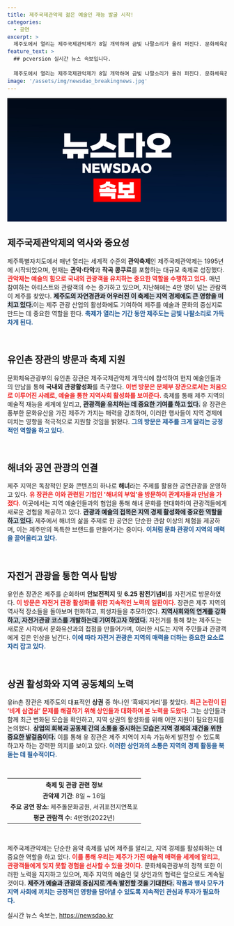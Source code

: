 ```yaml
---
title: 제주국제관악제 젊은 예술인 재능 발굴 시작!
categories:
  - 공연
excerpt: >
  제주도에서 열리는 제주국제관악제가 8일 개막하며 금빛 나팔소리가 울려 퍼진다. 문화체육관광부 장관 유인촌은 현장 방문을 통해 지역 예술인과의 소통을 강화하고, 다양한 제주 관광 자원을 지원하겠다고 강조했다.
feature_text: >
  ## pcversion 실시간 뉴스 속보입니다.

  제주도에서 열리는 제주국제관악제가 8일 개막하며 금빛 나팔소리가 울려 퍼진다. 문화체육관광부 장관 유인촌은 현장 방문을 통해 지역 예술인과의 소통을 강화하고, 다양한 제주 관광 자원을 지원하겠다고 강조했다.
image: '/assets/img/newsdao_breakingnews.jpg'
---
```


<p><img src="/assets/img/newsdao_breakingnews.jpg" alt="pcversion 속보" /></p>

<h2 data-ke-size="size26">제주국제관악제의 역사와 중요성</h2>

<p data-ke-size="size16">제주특별자치도에서 매년 열리는 세계적 수준의 <b>관악축제</b>인 제주국제관악제는 1995년에 시작되었으며, 현재는 <b>관악·타악</b>과 <b>작곡 콩쿠르</b>를 포함하는 대규모 축제로 성장했다. <b><span style="color: #ee2323;">관악제는 예술의 힘으로 국내외 관광객을 유치하는 중요한 역할을 수행하고 있다.</span></b> 매년 참여하는 아티스트와 관람객의 수는 증가하고 있으며, 지난해에는 4만 명이 넘는 관람객이 제주를 찾았다. <b><span style="background-color: #21538527;">제주도의 자연경관과 어우러진 이 축제는 지역 경제에도 큰 영향을 미치고 있다.</span></b>이는 제주 관광 산업의 활성화에도 기여하여 제주를 예술과 문화의 중심지로 만드는 데 중요한 역할을 한다. <b><span style="color: #1a5490;">축제가 열리는 기간 동안 제주도는 금빛 나팔소리로 가득 차게 된다.</span></b></p>

<p data-ke-size="size16">&nbsp;</p>

<h2 data-ke-size="size26">유인촌 장관의 방문과 축제 지원</h2>

<p data-ke-size="size16">문화체육관광부의 유인촌 장관은 제주국제관악제 개막식에 참석하여 현지 예술인들과의 만남을 통해 <b>국내외 관광활성화</b>를 촉구했다. <b><span style="color: #ee2323;">이번 방문은 문체부 장관으로서는 처음으로 이루어진 사례로, 예술을 통한 지역사회 활성화를 보여준다.</span></b> 축제를 통해 제주 지역의 예술적 재능을 세계에 알리고, <b><span style="background-color: #21538527;">관광객을 유치하는 데 중요한 기여를 하고 있다.</span></b> 유 장관은 풍부한 문화유산을 가진 제주가 가지는 매력을 강조하며, 이러한 행사들이 지역 경제에 미치는 영향을 적극적으로 지원할 것임을 밝혔다. <b><span style="color: #1a5490;">그의 방문은 제주를 크게 알리는 긍정적인 역할을 하고 있다.</span></b></p>

<p data-ke-size="size16">&nbsp;</p>

<h2 data-ke-size="size26">해녀와 공연 관광의 연결</h2>

<p data-ke-size="size16">제주 지역은 독창적인 문화 콘텐츠의 하나로 <b>해녀</b>라는 주제를 활용한 공연관광을 운영하고 있다. <b><span style="color: #ee2323;">유 장관은 이와 관련된 기업인 '해녀의 부엌'을 방문하여 관계자들과 만남을 가졌다.</span></b> 이곳에서는 지역 예술인들과의 협업을 통해 해녀 문화를 현대화하여 관광객들에게 새로운 경험을 제공하고 있다. <b><span style="background-color: #21538527;">관광과 예술의 접목은 지역 경제 활성화에 중요한 역할을 하고 있다.</span></b> 제주에서 해녀의 삶을 주제로 한 공연은 단순한 관람 이상의 체험을 제공하며, 이는 제주만의 독특한 브랜드를 만들어가는 중이다. <b><span style="color: #1a5490;">이처럼 문화 관광이 지역의 매력을 끌어올리고 있다.</span></b></p>

<p data-ke-size="size16">&nbsp;</p>

<h2 data-ke-size="size26">자전거 관광을 통한 역사 탐방</h2>

<p data-ke-size="size16">유인촌 장관은 제주를 순회하며 <b>안보전적지</b> 및 <b>6.25 참전기념비</b>를 자전거로 방문하였다. <b><span style="color: #ee2323;">이 방문은 자전거 관광 활성화를 위한 지속적인 노력의 일환이다.</span></b> 장관은 제주 지역의 역사적 장소들을 돌아보며 헌화하고, 희생자들을 추모하였다. <b><span style="background-color: #21538527;">지역사회와의 연계를 강화하고, 자전거관광 코스를 개발하는데 기여하고자 하였다.</span></b> 자전거를 통해 찾는 제주도는 새로운 시각에서 문화유산과의 접점을 만들어가며, 이러한 시도는 지역 주민들과 관광객에게 깊은 인상을 남긴다. <b><span style="color: #1a5490;">이에 따라 자전거 관광은 지역의 매력을 더하는 중요한 요소로 자리 잡고 있다.</span></b></p>

<p data-ke-size="size16">&nbsp;</p>

<h2 data-ke-size="size26">상권 활성화와 지역 공동체의 노력</h2>

<p data-ke-size="size16">유in촌 장관은 제주도의 대표적인 <b>상권</b> 중 하나인 ‘흑돼지거리’를 찾았다. <b><span style="color: #ee2323;">최근 논란이 된 ‘비계 삼겹살’ 문제를 해결하기 위해 상인들과 대화하며 본 노력을 도왔다.</span></b> 그는 상인들과 함께 최근 변화된 모습을 확인하고, 지역 상권의 활성화를 위해 어떤 지원이 필요한지를 논의했다. <b><span style="background-color: #21538527;">상업의 회복과 공동체 간의 소통을 중시하는 모습은 지역 경제의 재건을 위한 중요한 발걸음이다.</span></b> 이를 통해 유 장관은 제주 지역이 지속 가능하게 발전할 수 있도록 하고자 하는 강력한 의지를 보이고 있다. <b><span style="color: #1a5490;">이러한 상인과의 소통은 지역의 경제 활동을 북돋는 데 필수적이다.</span></b></p>

<p data-ke-size="size16">&nbsp;</p>

<table style="width: 100%; border-collapse: collapse;">
  <tr>
    <th style="text-align: center;">축제 및 관광 관련 정보</th>
  </tr>
  <tr>
    <td style="text-align: center; height: 17px;"><b>관악제 기간</b>: 8일 ~ 16일</td>
  </tr>
  <tr>
    <td style="text-align: center; height: 17px;"><b>주요 공연 장소</b>: 제주돌문화공원, 서귀포천지연폭포</td>
  </tr>
  <tr>
    <td style="text-align: center; height: 17px;"><b>평균 관람객 수</b>: 4만명(2022년)</td>
  </tr>
</table>

<p data-ke-size="size16">&nbsp;</p>

<p data-ke-size="size16">제주국제관악제는 단순한 음악 축제를 넘어 제주를 알리고, 지역 경제를 활성화하는 데 중요한 역할을 하고 있다. <b><span style="color: #ee2323;">이를 통해 우리는 제주가 가진 예술적 매력을 세계에 알리고, 관광객들에게 잊지 못할 경험을 선사할 수 있을 것이다.</span></b> 문화체육관광부의 정책 또한 이러한 노력을 지지하고 있으며, 제주 지역의 예술인 및 상인과의 협력은 앞으로도 계속될 것이다. <b><span style="background-color: #21538527;">제주가 예술과 관광의 중심지로 계속 발전할 것을 기대한다.</span></b> <b><span style="color: #1a5490;">작품과 행사 모두가 지역 사회에 끼치는 긍정적인 영향을 담아낼 수 있도록 지속적인 관심과 투자가 필요하다.</span></b></p>
실시간 뉴스 속보는, <a href="https://newsdao.kr" rel="dofollow">https://newsdao.kr</a>


